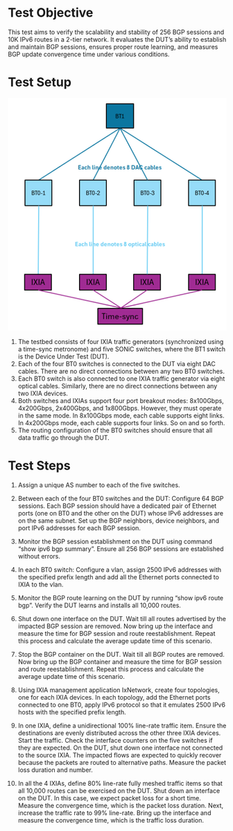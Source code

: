 # Test Objective
This test aims to verify the scalability and stability of 256 BGP sessions and 10K IPv6 routes in a 2-tier network. It evaluates the DUT’s ability to establish and maintain BGP sessions, ensures proper route learning, and measures BGP update convergence time under various conditions.

# Test Setup
![Test Setup](./2TierNetwork.png)

1.	The testbed consists of four IXIA traffic generators (synchronized using a time-sync metronome) and five SONiC switches, where the BT1 switch is the Device Under Test (DUT).
2.	Each of the four BT0 switches is connected to the DUT via eight DAC cables. There are no direct connections between any two BT0 switches.
3.	Each BT0 switch is also connected to one IXIA traffic generator via eight optical cables. Similarly, there are no direct connections between any two IXIA devices.
4.	Both switches and IXIAs support four port breakout modes: 8x100Gbps, 4x200Gbps, 2x400Gbps, and 1x800Gbps. However, they must operate in the same mode. In 8x100Gbps mode, each cable supports eight links. In 4x200Gbps mode, each cable supports four links. So on and so forth.
5.	The routing configuration of the BT0 switches should ensure that all data traffic go through the DUT.

# Test Steps
1. Assign a unique AS number to each of the five switches.

2. Between each of the four BT0 switches and the DUT: Configure 64 BGP sessions. Each BGP session should have a dedicated pair of Ethernet ports (one on BT0 and the other on the DUT) whose IPv6 addresses are on the same subnet. Set up the BGP neighbors, device neighbors, and port IPv6 addresses for each BGP session.

3. Monitor the BGP session establishment on the DUT using command “show ipv6 bgp summary”. Ensure all 256 BGP sessions are established without errors.

4. In each BT0 switch: Configure a vlan,  assign 2500 IPv6 addresses with the specified prefix length and add all the Ethernet ports connected to IXIA to the vlan.

5. Monitor the BGP route learning on the DUT by running “show ipv6 route bgp”. Verify the DUT learns and installs all 10,000 routes.

6. Shut down one interface on the DUT. Wait till all routes advertised by the impacted BGP session are removed. Now bring up the interface and measure the time for BGP session and route reestablishment. Repeat this process and calculate the average update time of this scenario.

7. Stop the BGP container on the DUT. Wait till all BGP routes are removed. Now bring up the BGP container and measure the time for BGP session and route reestablishment. Repeat this process and calculate the average update time of this scenario.

8. Using IXIA management application IxNetwork, create four topologies, one for each IXIA devices. In each topology, add the Ethernet ports connected to one BT0, apply IPv6 protocol so that it emulates 2500 IPv6 hosts with the specified prefix length.

9. In one IXIA, define a unidirectional 100% line-rate traffic item. Ensure the destinations are evenly distributed across the other three IXIA devices. Start the traffic. Check the interface counters on the five switches if they are expected. On the DUT, shut down one interface not connected to the source IXIA. The impacted flows are expected to quickly recover because the packets are routed to alternative paths. Measure the packet loss duration and number.

10. In all the 4 IXIAs, define 80% line-rate fully meshed traffic items so that all 10,000 routes can be exercised on the DUT. Shut down an interface on the DUT. In this case, we expect packet loss for a short time. Measure the convergence time, which is the packet loss duration. Next, increase the traffic rate to 99% line-rate. Bring up the interface and measure the convergence time, which is the traffic loss duration.
